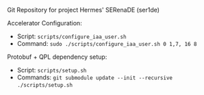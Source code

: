Git Repository for project Hermes' SERenaDE (ser1de)

Accelerator Configuration:

* Script: `scripts/configure_iaa_user.sh`
* Command: `sudo ./scripts/configure_iaa_user.sh 0 1,7, 16 8`

Protobuf + QPL dependency setup:

* Script: `scripts/setup.sh`
* Commands:
`git submodule update --init --recursive`
`./scripts/setup.sh`

